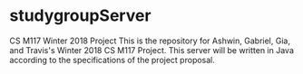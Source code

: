 # studygroupServer
CS M117 Winter 2018 Project
This is the repository for Ashwin, Gabriel, Gia, and Travis's Winter 2018 CS M117 Project.
This server will be written in Java according to the specifications of the project proposal. 
